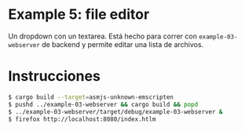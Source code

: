 # Example 5: file editor

Un dropdown con un textarea. Está hecho para correr con `example-03-webserver`
de backend y permite editar una lista de archivos.

# Instrucciones

```bash
$ cargo build --target=asmjs-unknown-emscripten
$ pushd ../example-03-webserver && cargo build && popd
$ ../example-03-webserver/target/debug/example-03-webserver &
$ firefox http://localhost:8080/index.htlm
```
